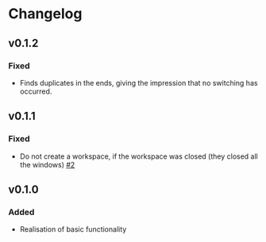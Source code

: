 # Changelog

## v0.1.2

### Fixed

- Finds duplicates in the ends, giving the impression that no switching has occurred.

## v0.1.1

### Fixed

- Do not create a workspace, if the workspace was closed (they closed all the windows) [#2]

[#2]:https://github.com/micronull/i3rotonda/issues/2

## v0.1.0

### Added

- Realisation of basic functionality